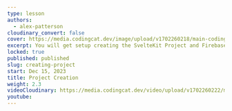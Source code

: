 ```yaml
---
type: lesson
authors:
  - alex-patterson
cloudinary_convert: false
cover: https://media.codingcat.dev/image/upload/v1702260218/main-codingcatdev-photo/courses/sveltekit-firebase/creating-project/sveltekit-firebase-creating-project.png
excerpt: You will get setup creating the SvelteKit Project and Firebase Admin.
locked: true
published: published
slug: creating-project
start: Dec 15, 2023
title: Project Creation
weight: 2.3
videoCloudinary: https://media.codingcat.dev/video/upload/v1702260222/main-codingcatdev-photo/courses/sveltekit-firebase/creating-project/creating-project.mp4
youtube:
---
```

